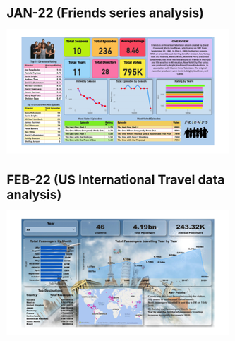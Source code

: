 # JAN-22 (Friends series analysis)
![](https://github.com/adityanaranje/Onxy-Data-DNA-Challenges/blob/main/Images/JAN22.jpg)


# FEB-22 (US International Travel data analysis)
![](https://github.com/adityanaranje/Onxy-Data-DNA-Challenges/blob/main/Images/FEB22.jpg)
